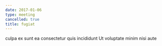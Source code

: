 ```yaml
---
date: 2017-01-06
type: meeting
cancelled: true
title: fugiat
---
```

culpa ex sunt ea consectetur quis incididunt Ut voluptate minim nisi aute